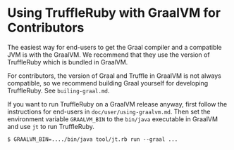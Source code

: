 # Using TruffleRuby with GraalVM for Contributors

The easiest way for end-users to get the Graal compiler and a compatible JVM is
with the GraalVM. We recommend that they use the version of TruffleRuby which is
bundled in GraalVM.

For contributors, the version of Graal and Truffle in
GraalVM is not always compatible, so we recommend building Graal yourself for
developing TruffleRuby. See `builing-graal.md`.

If you want to run TruffleRuby on a GraalVM release anyway,
first follow the instructions for end-users in `doc/user/using-graalvm.md`.
Then set the environment variable `GRAALVM_BIN` to the `bin/java` executable in
GraalVM and use `jt` to run TruffleRuby.

```
$ GRAALVM_BIN=..../bin/java tool/jt.rb run --graal ...
```

